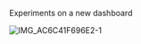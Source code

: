 Experiments on a new dashboard

![IMG_AC6C41F696E2-1](https://github.com/ineslucas/LandingPageMock/assets/122114360/19e1da49-48b4-4aad-bcd9-11b1595542f4)

